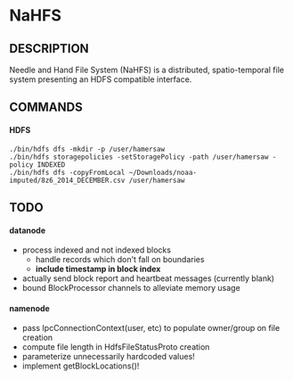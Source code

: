 # NaHFS
## DESCRIPTION
Needle and Hand File System (NaHFS) is a distributed, spatio-temporal file system presenting an HDFS compatible interface.

## COMMANDS
#### HDFS
    ./bin/hdfs dfs -mkdir -p /user/hamersaw
    ./bin/hdfs storagepolicies -setStoragePolicy -path /user/hamersaw -policy INDEXED
    ./bin/hdfs dfs -copyFromLocal ~/Downloads/noaa-imputed/8z6_2014_DECEMBER.csv /user/hamersaw

## TODO
#### datanode
- process indexed and not indexed blocks
    - handle records which don't fall on boundaries
    - __include timestamp in block index__
- actually send block report and heartbeat messages (currently blank)
- bound BlockProcessor channels to alleviate memory usage
#### namenode
- pass IpcConnectionContext(user, etc) to populate owner/group on file creation
- compute file length in HdfsFileStatusProto creation
- parameterize unnecessarily hardcoded values!
- implement getBlockLocations()!
